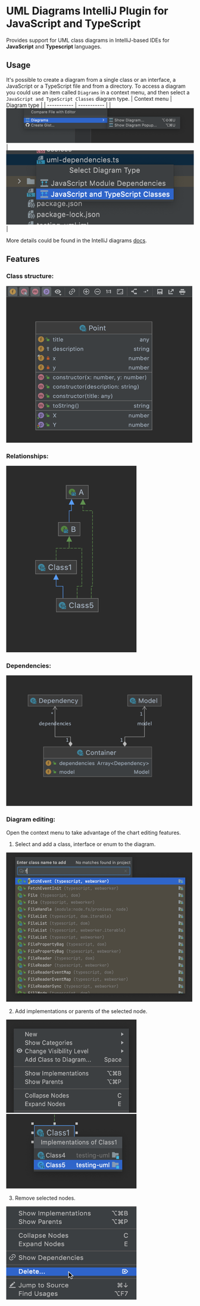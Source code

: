 # UML Diagrams IntelliJ Plugin for JavaScript and TypeScript

Provides support for UML class diagrams in IntelliJ-based IDEs for **JavaScript** and **Typescript** languages.

## Usage

It's possible to create a diagram from a single class or an interface, 
a JavaScript or a TypeScript file and from a directory. To access a diagram you could use an item called `Diagrams`
in a context menu, and then select a `JavaScript and TypeScript Classes` diagram type. 
| Context menu | Diagram type |
| ----------- | ----------- |
| ![Show diagram](img/show_diagram.png) | ![Diagram type](img/diagram_type.png) |

More details could be found in the IntelliJ diagrams [docs](https://www.jetbrains.com/help/idea/class-diagram.html).

## Features

### Class structure:

<img src="img/class_structure.png" width="500" height="420"/>

### Relationships:

<img src="img/class_relationships.png" width="350" height="500"/>

### Dependencies:

<img src="img/dependencies.png" width="500" height="350"/>

### Diagram editing:

Open the context menu to take advantage of the chart editing features.

1. Select and add a class, interface or enum to the diagram.

<img src="img/diagram_editing.png" width="500" height="400"/>

2. Add implementations or parents of the selected node.

<img src="img/show_implementations.png" width="350" height="250"/>

<img src="img/show_implementations_2.png" width="350" height="200"/>

3. Remove selected nodes.

<img src="img/delete.png" width="350" height="250"/>
